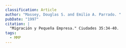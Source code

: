 ```yaml
---
classification: Article
author: "Massey, Douglas S. and Emilio A. Parrado. "
pubDate: "1997"
citation: |
  "Migración y Pequeña Empresa." Ciudades 35:34-40.
tags:
  - MMP
---
```

